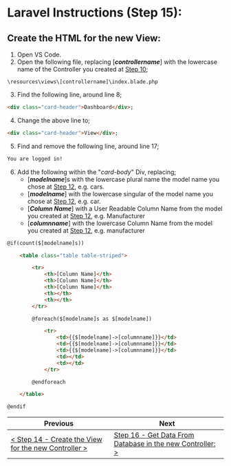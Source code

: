 # Laravel Instructions (Step 15):

## Create the HTML for the new View:

1. Open VS Code.
2. Open the following file, replacing [**_controllername_**] with the lowercase name of the Controller you created at [Step 10](laravel-10.md);

```
\resources\views\[controllername]\index.blade.php
```

3. Find the following line, around line 8;

```HTML
<div class="card-header">Dashboard</div>;
```

4. Change the above line to;

```HTML
<div class="card-header">View</div>;
```

5. Find and remove the following line, around line 17;

```HTML
You are logged in!
```

6. Add the following within the "_card-body_" Div, replacing;
    - [**_modelname_**]s with the lowercase plural name the model name you chose at [Step 12](laravel-12.md), e.g. cars.
    - [**_modelname_**] with the lowercase singular of the model name you chose at [Step 12](laravel-12.md), e.g. car.
    - [**_Column Name_**] with a User Readable Column Name from the model you created at [Step 12](laravel-12.md), e.g. Manufacturer
    - [**_columnname_**] with the lowercase Column Name from the model you created at [Step 12](laravel-12.md), e.g. manufacturer

```HTML
@if(count($[modelname]s))

    <table class="table table-striped">

        <tr>
            <th>[Column Name]</th>
            <th>[Column Name]</th>
            <th>[Column Name]</th>
            <th></th>
            <th></th>
        </tr>

        @foreach($[modelname]s as $[modelname])

            <tr>
                <td>{{$[modelname]->[columnname]}}</td>
                <td>{{$[modelname]->[columnname]}}</td>
                <td>{{$[modelname]->[columnname]}}</td>
                <td></td>
                <td></td>
            </tr>

        @endforeach

    </table>

@endif
```

| Previous | Next |
| -------- | ---- |
| [< Step 14 - Create the View for the new Controller >](laravel-14.md) | [Step 16 - Get Data From Database in the new Controller: >](laravel-16.md) |